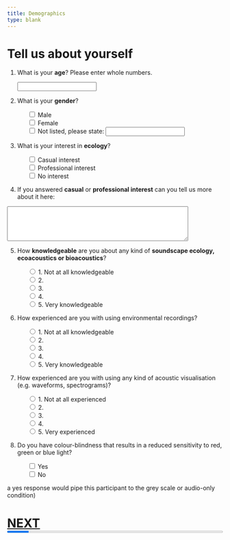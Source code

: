 ```yaml
---
title: Demographics
type: blank
---
```


# Tell us about yourself



 <form action="">

1. What is your **age**? 
Please enter whole numbers. <p>
<input type="text" name="age"/><p>

2. What is your **gender**? <p><ul>
<input type = "checkbox" name = "male"> Male <br>
<input type = "checkbox" name = "female"> Female <br>
<input type = "checkbox" name = "othergender"> Not listed, please state: <input type="text" name="othergender_text"/><p></ul>

3. What is your interest in **ecology**? <p><ul>
<input type = "checkbox" name = "casualinterest"> Casual interest <br>
<input type = "checkbox" name = "prointerest"> Professional interest <br>
<input type = "checkbox" name = "nointerest"> No interest<p></ul>

4. If you answered **casual** or **professional interest** can you tell us more about it here: <p>
<textarea id="Q4" name="Q4" class="element textarea medium" rows = "5" cols = "50"></textarea> <p>

5. How **knowledgeable** are you about any kind of **soundscape ecology, ecoacoustics or bioacoustics**? <p id = q5><ul>
        <input type="radio" name="q5" value="1">
        <label>1. Not at all knowledgeable</label><br>
     <input type="radio" name="q5" value="2">
        <label>2.</label><br>
      <input type="radio" name="q5" value="3">
        <label>3. </label><br>
      <input type="radio" name="q5" value="4">
        <label>4. </label><br>
     <input type="radio" name="q5" value="5">
        <label>5. Very knowledgeable</label>
</ul></p>

6. How experienced are you with using environmental recordings? <p id = q6><ul>
      <input type="radio" name="q6" value="1">
        <label>1. Not at all knowledgeable</label><br>
        <input type="radio" name="q6" value="2">
        <label>2.</label><br>
        <input type="radio" name="q6" value="3">
        <label>3. </label><br>
        <input type="radio" name="q6" value="4">
        <label>4. </label><br>
        <input type="radio" name="q6" value="5">
        <label>5. Very knowledgeable</label>
</ul></p>

7. How experienced are you with using any kind of acoustic visualisation (e.g. waveforms, spectrograms)? <p id = q7>
     <ul><input type="radio" name="q7" value="1">
        <label>1. Not at all experienced</label><br>
        <input type="radio" name="q7" value="2">
        <label>2.</label><br>
        <input type="radio" name="q7" value="3">
        <label>3. </label><br>
        <input type="radio" name="q7" value="4">
        <label>4. </label><br>
        <input type="radio" name="q7" value="5">
        <label>5. Very experienced</label>
</p> </ul>

8. Do you have colour-blindness that results in a reduced sensitivity to red, green or blue light? <p><ul>
<input type = "checkbox" name = "colourblind"> Yes <br>
<input type = "checkbox" name = "not_colourblind"> No <br>
</ul>

 a yes response would pipe this participant to the grey scale or audio-only condition)
</ol>
</form>


# **[NEXT](C:\Backup\Ecosounds\GitHub\interaction-experiments\content\experiments\fcs\Tute1.md)**
  </div>
<progress id="bar" max="100" value="10" style = "width:100%;margin:0px; height:10px; position: relative; bottom:20px;"> </progress><br>
